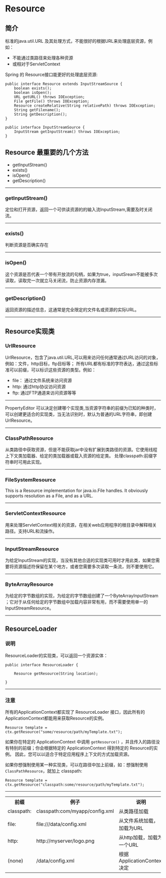 # Resource

## 简介
标准的java.util.URL 及其处理方式，不能很好的根据URL来处理底层资源，例如：

+ 不能通过类路径来处理各种资源
+ 或相对于ServletContext 

Spring 的 Resource接口能更好的处理底层资源:

	public interface Resource extends InputStreamSource {
		boolean exists();
		boolean isOpen();
		URL getURL() throws IOException;
		File getFile() throws IOException;
		Resource createRelative(String relativePath) throws IOException;
		String getFilename();
		String getDescription();
	}

	public interface InputStreamSource {
		InputStream getInputStream() throws IOException;
	}

## Resource 最重要的几个方法

+ getInputStream()
+ exists()
+ isOpen()
+ getDescription()

---

### getInputStream()
定位和打开资源，返回一个可供读资源的的输入流InputStream,需要及时关闭流。

---

### exists()
判断资源是否确实存在

---

### isOpen()
这个资源是否代表一个带有开放流的句柄，如果为true，inputSream不能被多次读取，读取完一次就立马关闭流，防止资源内存泄漏。

---

### getDescription()
返回资源的描述信息，这通常是完全限定的文件名或资源的实际URL。

---

## Resource实现类
### UrlResource
UrlResource，包含了java.util.URL,可以用来访问任何通常通过URL访问的对象，例如：文件，http目标，ftp目标等；
所有URL都有标准的字符表达，通过这些标准可以前缀，可以标识这些资源的类型。例如：

+ file： 通过文件系统来访问资源 
+ http: 通过http协议访问资源
+ ftp: 通过FTP通道来访问资源等等

---

PropertyEditor 可以决定创建哪个实现类,当资源字符串的前缀为已知的种类时，可以创建更适合的实现类，当无法识别时，默认为普通的URL字符串，即创建UrlResource。

---

### ClassPathResource
从类路径中获取资源，但是不能获取jar中没有扩展到类路径的资源。它使用线程上下文类加载器、给定的类加载器或载入资源的给定类。
处理classpath:前缀字符串时可用此实现。

---

### FileSystemResource
This is a Resource implementation for java.io.File handles. It obviously supports resolution as a File, and as a URL.

---

### ServletContextResource
用来处理ServletContext相关的资源，在相关web应用程序的根目录中解释相关路径。支持URL和流操作。

---

### InputStreamResource
为给定InputStream的实现，当没有其他合适的实现类可用时才用此类，如果您需要将资源描述符保留在某个地方，或者您需要多次读取一条流，则不要使用它。

---

### ByteArrayResource
为给定的字节数组的实现，为给定的字节数组创建了一个ByteArrayInputStream ；它对于从任何给定的字节数组中加载内容非常有用，而不需要使用单一的InputStreamResource。

---

## ResourceLoader
### 说明
ResourceLoader的实现类，可以返回一个资源实体：

	public interface ResourceLoader {

		Resource getResource(String location);

	}
---

### 注意
所有的ApplicationContext都实现了 ResourceLoader 接口，因此所有的ApplicationContext都能用来获取Resource的实例。

	Resource template = ctx.getResource("some/resource/path/myTemplate.txt");

如果你在特定的 ApplicationContext 中调用 `getResource()` ，并且传入的路径没有特别的前缀；你会根据特定的 ApplicationContext 得到特定的 Resource的实例。
因此，您可以以适合于特定应用程序上下文的方式加载资源。

如果你想强制使用某一种实现类，可以在路径中加上前缀，如：想强制使用 `ClassPathResource`，就加上 classpath:

	Resource template = ctx.getResource("classpath:some/resource/path/myTemplate.txt");
---


<table>
  <tr>
    <th width=30%>前缀</th>
    <th width=30%,>例子</th>
    <th width="40%">说明</th>
  </tr>
  <tr>
    <td> classpath: </td>
    <td> classpath:com/myapp/config.xml  </td>
    <td> 从类路径加载  </td>
  </tr>
  <tr>
    <td>file: </td>
    <td> file:///data/config.xml </td>
    <td> 从文件系统加载，加载为URL </td>
  <tr>
    <td>http: </td>
    <td> http://myserver/logo.png </td>
    <td>  从http加载，加载为一个URL </td>
  </tr>
   <tr>
    <td>(none) </td>
    <td> /data/config.xml </td>
    <td>  根据 ApplicationContext决定 </td>
  </tr>
</table>

